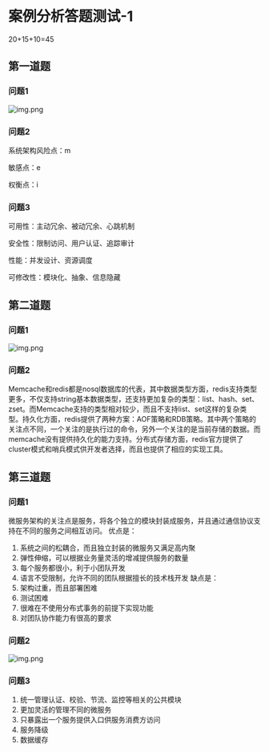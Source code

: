 # 案例分析答题测试-1

20+15+10=45

## 第一道题

### 问题1

![img.png](/imgs/life/exam/exam-14.png)

### 问题2

系统架构风险点：m

敏感点：e

权衡点：i

### 问题3

可用性：主动冗余、被动冗余、心跳机制

安全性：限制访问、用户认证、追踪审计

性能：并发设计、资源调度

可修改性：模块化、抽象、信息隐藏

## 第二道题

### 问题1

![img.png](/imgs/life/exam/exam-15.png)

### 问题2

Memcache和redis都是nosql数据库的代表，其中数据类型方面，redis支持类型更多，不仅支持string基本数据类型，还支持更加复杂的类型：list、hash、set、zset。而Memcache支持的类型相对较少，而且不支持list、set这样的复杂类型。持久化方面，redis提供了两种方案：AOF策略和RDB策略。其中两个策略的关注点不同，一个关注的是执行过的命令，另外一个关注的是当前存储的数据。而memcache没有提供持久化的能力支持。分布式存储方面，redis官方提供了cluster模式和哨兵模式供开发者选择，而且也提供了相应的实现工具。

## 第三道题

### 问题1

微服务架构的关注点是服务，将各个独立的模块封装成服务，并且通过通信协议支持在不同的服务之间相互访问。
优点是：

1. 系统之间的松耦合，而且独立封装的微服务又满足高内聚
2. 弹性伸缩，可以根据业务量灵活的增减提供服务的数量
3. 每个服务都很小，利于小团队开发
4. 语言不受限制，允许不同的团队根据擅长的技术栈开发
   缺点是：
5. 架构过重，而且部署困难
6. 测试困难
7. 很难在不使用分布式事务的前提下实现功能
8. 对团队协作能力有很高的要求

### 问题2

![img.png](/imgs/life/exam/exam-16.png)

### 问题3

1. 统一管理认证、校验、节流、监控等相关的公共模块
2. 更加灵活的管理不同的微服务
3. 只暴露出一个服务提供入口供服务消费方访问
4. 服务降级
5. 数据缓存
